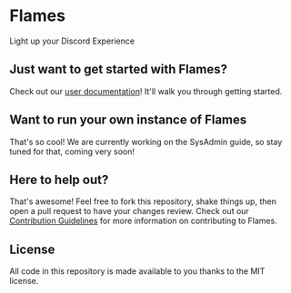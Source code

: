 # Flames
Light up your Discord Experience

## Just want to get started with Flames?
Check out our [user documentation](https://flames.severalcircles.com)! It'll walk you through getting started.

## Want to run your own instance of Flames
That's so cool! We are currently working on the SysAdmin guide, so stay tuned for that, coming very soon!

## Here to help out?
That's awesome! Feel free to fork this repository, shake things up, then open a pull request to have your changes review. Check out our [Contribution Guidelines](https://github.com/SeveralCircles/flames/blob/master/CONTRIBUTING.md) for more information on contributing to Flames.

## License
All code in this repository is made available to you thanks to the MIT license.
